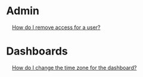 # **Admin**
&nbsp;&nbsp;&nbsp;&nbsp;[How do I remove access for a user?](admin/removeAccess/removeAccess.md)
<br>


# **Dashboards**
&nbsp;&nbsp;&nbsp;&nbsp;[How do I change the time zone for the dashboard?](dashboards/timeZones/timeZones.md.md)
<br>
